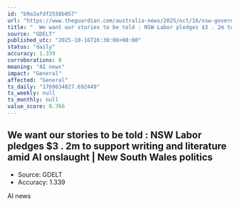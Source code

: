 ```yaml
---
id: "b9a3afdf2558b057"
url: "https://www.theguardian.com/australia-news/2025/oct/16/nsw-government-funding-writing-literature-combat-ai-stories-matter"
title: "  We want our stories to be told : NSW Labor pledges $3 . 2m to support writing and literature amid AI onslaught | New South Wales politics"
source: "GDELT"
published_utc: "2025-10-16T16:30:00+00:00"
status: "daily"
accuracy: 1.339
corroborations: 0
meaning: "AI news"
impact: "General"
affected: "General"
ts_daily: "1760634827.692449"
ts_weekly: null
ts_monthly: null
value_score: 0.766
---
```

##   We want our stories to be told : NSW Labor pledges $3 . 2m to support writing and literature amid AI onslaught | New South Wales politics

- Source: GDELT
- Accuracy: 1.339

AI news
